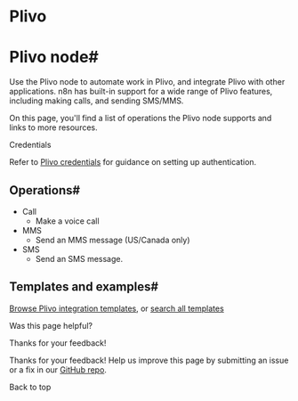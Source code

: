 # Plivo

[ ](https://github.com/n8n-io/n8n-docs/edit/main/docs/integrations/builtin/app-nodes/n8n-nodes-base.plivo.md "Edit this page")

# Plivo node#

Use the Plivo node to automate work in Plivo, and integrate Plivo with other applications. n8n has built-in support for a wide range of Plivo features, including making calls, and sending SMS/MMS. 

On this page, you'll find a list of operations the Plivo node supports and links to more resources.

Credentials

Refer to [Plivo credentials](../../credentials/plivo/) for guidance on setting up authentication. 

## Operations#

  * Call
    * Make a voice call
  * MMS
    * Send an MMS message (US/Canada only)
  * SMS
    * Send an SMS message.



## Templates and examples#

[Browse Plivo integration templates](https://n8n.io/integrations/plivo/), or [search all templates](https://n8n.io/workflows/)

Was this page helpful? 

Thanks for your feedback! 

Thanks for your feedback! Help us improve this page by submitting an issue or a fix in our [GitHub repo](https://github.com/n8n-io/n8n-docs). 

Back to top 

